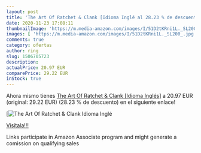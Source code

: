 ```yaml
---
layout: post
title: 'The Art Of Ratchet & Clank [Idioma Inglé al 28.23 % de descuento'
date: 2020-11-23 17:08:11
thumbnailImage: 'https://m.media-amazon.com/images/I/51D2tKRni1L._SL200_.jpg'
images: [ 'https://m.media-amazon.com/images/I/51D2tKRni1L._SL200_.jpg' ]
comments: true
category: ofertas
author: ring
slug: 1506705723
description:
actualPrice: 20.97 EUR
comparePrice: 29.22 EUR
inStock: true
---
```


Ahora mismo tienes [The Art Of Ratchet & Clank [Idioma Inglés]](https://www.amazon.es/dp/1506705723/?tag=tolees-21) a 20.97 EUR (original: 29.22 EUR) (28.23 %  de descuento) en el siguiente enlace!

[![The Art Of Ratchet & Clank [Idioma Inglé](https://m.media-amazon.com/images/I/51D2tKRni1L._SL200_.jpg)](https://www.amazon.es/dp/1506705723/?tag=tolees-21)

[Visítala!!!](https://www.amazon.es/dp/1506705723/?tag=tolees-21)

Links participate in Amazon Associate program and might generate a comission on qualifying sales
